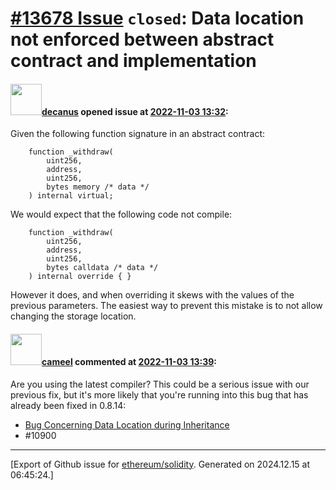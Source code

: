 # [\#13678 Issue](https://github.com/ethereum/solidity/issues/13678) `closed`: Data location not enforced between abstract contract and implementation

#### <img src="https://avatars.githubusercontent.com/u/7621705?u=21fd615579f5de92577292c69afe808532a4951c&v=4" width="50">[decanus](https://github.com/decanus) opened issue at [2022-11-03 13:32](https://github.com/ethereum/solidity/issues/13678):

Given the following function signature in an abstract contract:

```solidity
    function _withdraw(
        uint256,
        address,
        uint256,
        bytes memory /* data */
    ) internal virtual;
```

We would expect that the following code not compile:

```solidity
    function _withdraw(
        uint256,
        address,
        uint256,
        bytes calldata /* data */
    ) internal override { }
```

However it does, and when overriding it skews with the values of the previous parameters. The easiest way to prevent this mistake is to not allow changing the storage location.

#### <img src="https://avatars.githubusercontent.com/u/137030?v=4" width="50">[cameel](https://github.com/cameel) commented at [2022-11-03 13:39](https://github.com/ethereum/solidity/issues/13678#issuecomment-1302131532):

Are you using the latest compiler? This could be a serious issue with our previous fix, but it's more likely that you're running into this bug that has already been fixed in 0.8.14:
- [Bug Concerning Data Location during Inheritance](https://blog.soliditylang.org/2022/05/17/data-location-inheritance-bug/)
- #10900


-------------------------------------------------------------------------------



[Export of Github issue for [ethereum/solidity](https://github.com/ethereum/solidity). Generated on 2024.12.15 at 06:45:24.]
